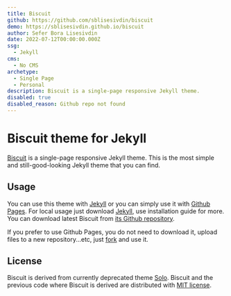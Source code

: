 ```yaml
---
title: Biscuit
github: https://github.com/sblisesivdin/biscuit
demo: https://sblisesivdin.github.io/biscuit
author: Sefer Bora Lisesivdin
date: 2022-07-12T00:00:00.000Z
ssg:
  - Jekyll
cms:
  - No CMS
archetype:
  - Single Page
  - Personal
description: Biscuit is a single-page responsive Jekyll theme.
disabled: true
disabled_reason: Github repo not found
---
```


# Biscuit theme for Jekyll

[Biscuit](http://sblisesivdin.github.io/biscuit) is a single-page responsive Jekyll theme. This is the most simple and still-good-looking Jekyll theme that you can find.

## Usage

You can use this theme with [Jekyll](http://jekyllrb.com/) or you can simply use it with [Github Pages](https://pages.github.com).
For local usage just download [Jekyll](http://jekyllrb.com/), use installation guide for more. You can download latest Biscuit from [its Github repository](https://github.com/sblisesivdin/biscuit).

If you prefer to use Github Pages, you do not need to download it, upload files to a new repository...etc, just [fork](https://docs.github.com/en/get-starter/quickstart/fork-a-repo) and use it.

## License

Biscuit is derived from currently deprecated theme [Solo](http://github.com/chibicode/solo). Biscuit and the previous code where Biscuit is derived are distributed with [MIT license](https://github.com/sblisesivdin/biscuit/blob/gh-pages/LICENSE).
